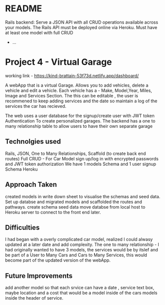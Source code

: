 # README


Rails backend: Serve a JSON API with all CRUD operations available across your models. The Rails API must be deployed online via Heroku.
Must have at least one model with full CRUD
* ...



# Project 4 - Virtual Garage
working link - https://kind-brattain-53f73d.netlify.app/dashboard/

A webApp that is a virtual Garage. Allows you to add vehicles, delete a vehicle and edit a vehicle.
Each vehicle has a - Make, Model,Year, Miles, Image and Services Section. The this can be editable , the user is recommened to keep adding services and the date so maintain a log of the services the car has recieved.

The web uses a user database for the signup/create user with JWT token Authentication To create personalized garages. The backend has a one to many relationship table to allow users to have their own separate garage


## Technolgies used
Rails, JSON, One to Many Relationships, Scaffold (to create back end routes)
Full CRUD - For Car Model
sign up/log in with encrypted passwords and JWT token authorization
We have 1 models Schema and 1 user signup Schema
Heroku


## Approach Taken
 created models in write down sheet to visualise the schemas and seed data.
 Set up databse and migrated models and scaffolded the routes and pathways.
 create schema seed data
 move databse from local host to Heroku server to connect to the front end later.

## Difficulties
 I had began with a overly complicated car model, realized I could alwasy updated at a later date and add complexity.
 The one to many relationship -  I had originally wanted to have 3 models, the services would be by itslef and be part of a User to Many Cars and Cars to Many Services, this would become part of the updated version of the webApp.

 ## Future Improvements

 add another model so that each srvice can have a date , service text box, maybe location and a cost that would be a model inside of the cars models inside the header of service.

   
